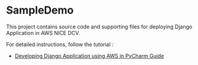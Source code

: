 # SampleDemo

This project contains source code and supporting files for deploying Django Application in AWS NICE DCV.

For detailed instructions, follow the tutorial : 
 - [Developing Django Application using AWS in PyCharm Guide](https://www.jetbrains.com/pycharm/guide/tutorials/django-aws/)


